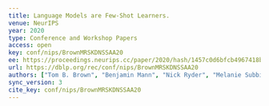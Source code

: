 ```yaml
---
title: Language Models are Few-Shot Learners.
venue: NeurIPS
year: 2020
type: Conference and Workshop Papers
access: open
key: conf/nips/BrownMRSKDNSSAA20
ee: https://proceedings.neurips.cc/paper/2020/hash/1457c0d6bfcb4967418bfb8ac142f64a-Abstract.html
url: https://dblp.org/rec/conf/nips/BrownMRSKDNSSAA20
authors: ["Tom B. Brown", "Benjamin Mann", "Nick Ryder", "Melanie Subbiah", "Jared Kaplan", "Prafulla Dhariwal", "Arvind Neelakantan", "Pranav Shyam", "Girish Sastry", "Amanda Askell", "Sandhini Agarwal", "Ariel Herbert-Voss", "Gretchen Krueger", "Tom Henighan", "Rewon Child", "Aditya Ramesh", "Daniel M. Ziegler", "Jeffrey Wu", "Clemens Winter", "Christopher Hesse", "Mark Chen", "Eric Sigler", "Mateusz Litwin", "Scott Gray", "Benjamin Chess", "Jack Clark", "Christopher Berner", "Sam McCandlish", "Alec Radford", "Ilya Sutskever", "Dario Amodei"]
sync_version: 3
cite_key: conf/nips/BrownMRSKDNSSAA20
---
```

